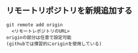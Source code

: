 ## リモートリポジトリを新規追加する
    git remote add origin
      <リモートレポジトリのURL>
    originの部分は任意で設定可能
    (githubでは慣習的にoriginを使用している)
